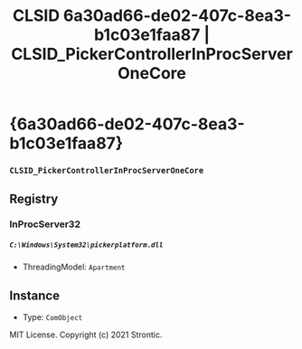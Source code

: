 ﻿---
title: "CLSID 6a30ad66-de02-407c-8ea3-b1c03e1faa87 | CLSID_PickerControllerInProcServerOneCore"
excerpt: What is COM-Object CLSID 6a30ad66-de02-407c-8ea3-b1c03e1faa87?
---

# {6a30ad66-de02-407c-8ea3-b1c03e1faa87}

### `CLSID_PickerControllerInProcServerOneCore`

## Registry


### InProcServer32

##### `C:\Windows\System32\pickerplatform.dll`
* ThreadingModel: `Apartment`

## Instance

* Type: `ComObject`

MIT License. Copyright (c) 2021 Strontic.


